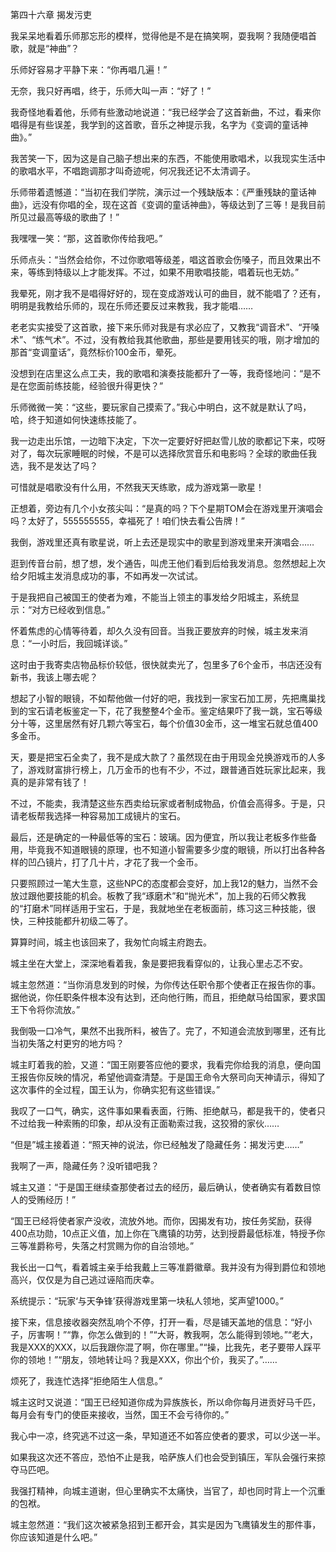 第四十六章 揭发污吏


我呆呆地看着乐师那忘形的模样，觉得他是不是在搞笑啊，耍我啊？我随便唱首歌，就是“神曲”？

乐师好容易才平静下来：“你再唱几遍！”

无奈，我只好再唱，终于，乐师大叫一声：“好了！”

我奇怪地看着他，乐师有些激动地说道：“我已经学会了这首新曲，不过，看来你唱得是有些误差，我学到的这首歌，音乐之神提示我，名字为《变调的童话神曲》。”

我苦笑一下，因为这是自己脑子想出来的东西，不能使用歌唱术，以我现实生活中的歌唱水平，不唱跑调那才叫奇迹呢，何况我还记不太清调子。

乐师带着遗憾道：“当初在我们学院，演示过一个残缺版本：《严重残缺的童话神曲》，远没有你唱的全，现在这首《变调的童话神曲》，等级达到了三等！是我目前所见过最高等级的歌曲了！”

我嘿嘿一笑：“那，这首歌你传给我吧。”

乐师点头：“当然会给你，不过你歌唱等级差，唱这首歌会伤嗓子，而且效果出不来，等练到特级以上才能发挥。不过，如果不用歌唱技能，唱着玩也无妨。”

我晕死，刚才我不是唱得好好的，现在变成游戏认可的曲目，就不能唱了？还有，明明是我教给乐师的，现在乐师还要反过来教我，我才能唱……

老老实实接受了这首歌，接下来乐师对我是有求必应了，又教我“调音术”、“开嗓术”、“练气术”。不过，没有教给我其他歌曲，那些是要用钱买的哦，刚才增加的那首“变调童话”，竟然标价100金币，晕死。

没想到在店里这么点工夫，我的歌唱和演奏技能都升了一等，我奇怪地问：“是不是在您面前练技能，经验很升得更快？”

乐师微微一笑：“这些，要玩家自己摸索了。”我心中明白，这不就是默认了吗，哈，终于知道如何快速练技能了。

我一边走出乐馆，一边暗下决定，下次一定要好好把赵雪儿放的歌都记下来，哎呀对了，每次玩家睡眠的时候，不是可以选择欣赏音乐和电影吗？全球的歌曲任我选，我不是发达了吗？

可惜就是唱歌没有什么用，不然我天天练歌，成为游戏第一歌星！

正想着，旁边有几个小女孩尖叫：“是真的吗？下个星期TOM会在游戏里开演唱会吗？太好了，555555555，幸福死了！咱们快去看公告牌！”

我倒，游戏里还真有歌星说，听上去还是现实中的歌星到游戏里来开演唱会……

逛到传音台前，想了想，发个通告，叫虎王他们看到后给我发消息。忽然想起上次给夕阳城主发消息成功的事，不如再发一次试试。

于是我把自己被国王的使者为难，不能当上领主的事发给夕阳城主，系统显示：“对方已经收到信息。”

怀着焦虑的心情等待着，却久久没有回音。当我正要放弃的时候，城主发来消息：“一小时后，我回城详谈。”

这时由于我寄卖店物品标价较低，很快就卖光了，包里多了6个金币，书店还没有新书，我该上哪去呢？

想起了小智的眼镜，不如帮他做一付好的吧，我找到一家宝石加工房，先把鹰巢找到的宝石请老板鉴定一下，花了我整整4个金币。鉴定结果吓了我一跳，宝石等级分十等，这里居然有好几颗六等宝石，每个价值30金币，这一堆宝石就总值400多金币。

天，要是把宝石全卖了，我不是成大款了？虽然现在由于用现金兑换游戏币的人多了，游戏财富排行榜上，几万金币的也有不少，不过，跟普通百姓玩家比起来，我真的是非常有钱了！

不过，不能卖，我清楚这些东西卖给玩家或者制成物品，价值会高得多。于是，只请老板帮我选择一种容易加工成镜片的宝石。

最后，还是确定的一种最低等的宝石：玻璃。因为便宜，所以我让老板多作些备用，毕竟我不知道眼镜的原理，也不知道小智需要多少度的眼镜，所以打出各种各样的凹凸镜片，打了几十片，才花了我一个金币。

只要照顾过一笔大生意，这些NPC的态度都会变好，加上我12的魅力，当然不会放过跟他要技能的机会。板教了我“琢磨术”和“抛光术”，加上我的石师父教我的“打磨术”同样适用于宝石，于是，我就地坐在老板面前，练习这三种技能，很快，三种技能都升初级二等了。

算算时间，城主也该回来了，我匆忙向城主府跑去。

城主坐在大堂上，深深地看着我，象是要把我看穿似的，让我心里忐忑不安。

城主忽然道：“当你消息发到的时候，为你传达任职令那个使者正在报告你的事。据他说，你任职条件根本没有达到，还向他行贿，而且，拒绝献马给国家，要求国王下令将你流放。”

我倒吸一口冷气，果然不出我所料，被告了。完了，不知道会流放到哪里，还有比当初失落之村更穷的地方吗？

城主盯着我的脸，又道：“国王刚要答应他的要求，我看完你给我的消息，便向国王报告你反映的情况，希望他调查清楚。于是国王命令大祭司向天神请示，得知了这次事件的全过程，国王认为，你确实犯有这些错误。”

我叹了一口气，确实，这件事如果看表面，行贿、拒绝献马，都是我干的，使者只不过给我一种索贿的印象，却从没有正面勒索过我，这狡猾的家伙……

“但是”城主接着道：“照天神的说法，你已经触发了隐藏任务：揭发污吏……”

我啊了一声，隐藏任务？没听错吧我？

城主又道：“于是国王继续查那使者过去的经历，最后确认，使者确实有着数目惊人的受贿经历！”

“国王已经将使者家产没收，流放外地。而你，因揭发有功，按任务奖励，获得400点功勋，10点正义值，加上你在飞鹰镇的功劳，达到授爵最低标准，特授予你三等准爵称号，失落之村赏赐为你的自治领地。”

我长出一口气，看着城主亲手给我戴上三等准爵徽章。我并没有为得到爵位和领地高兴，仅仅是为自己逃过诬陷而庆幸。

系统提示：“玩家‘与天争锋’获得游戏里第一块私人领地，奖声望1000。”

接下来，信息接收器突然乱响个不停，打开一看，尽是铺天盖地的信息：“好小子，厉害啊！”“靠，你怎么做到的！”“大哥，教我啊，怎么能得到领地。”“老大，我是XXX的XXX，以后我跟你混了啊，你在哪里。”“操，比我先，老子要带人踩平你的领地！”“朋友，领地转让吗？我是XXX，你出个价，我买了。”……

烦死了，我连忙选择“拒绝陌生人信息。”

城主这时又说道：“国王已经知道你成为异族族长，所以命你每月进贡好马千匹，每月会有专门的使臣来接收，当然，国王不会亏待你的。”

我心中一凉，终究逃不过这一条，早知道还不如答应使者的要求，可以少送一半。

如果我这次还不答应，恐怕不止是我，哈萨族人们也会受到镇压，军队会强行来掠夺马匹吧。

我强打精神，向城主道谢，但心里确实不太痛快，当官了，却也同时背上一个沉重的包袱。

城主忽然道：“我们这次被紧急招到王都开会，其实是因为飞鹰镇发生的那件事，你应该知道是什么吧。”





